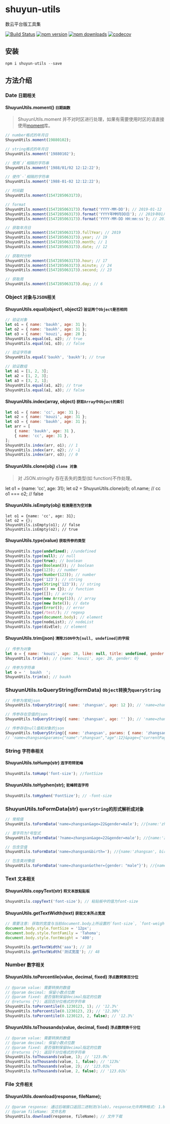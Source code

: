 # shuyun-utils

数云平台版工具集

[![Build Status](https://api.travis-ci.com/shuyunFF2E/shuyun-utils.svg?branch=master)](https://travis-ci.com/shuyunFF2E/shuyun-utils)
[![npm version](https://img.shields.io/npm/v/shuyun-utils.svg?style=flat-square)](https://www.npmjs.com/package/shuyun-utils)
[![npm downloads](https://img.shields.io/npm/dt/shuyun-utils.svg?style=flat-square)](https://www.npmjs.com/package/shuyun-utils)
[![codecov](https://codecov.io/gh/ShuyunFF2E/shuyun-utils/branch/master/graph/badge.svg?token=DKK8BPZ40W)](https://codecov.io/gh/ShuyunFF2E/shuyun-utils)

## 安装

```javascript
npm i shuyun-utils --save
```

## 方法介绍

### Date `日期相关`

#### ShuyunUtils.moment() `日期函数`

> ShuyunUtils.moment 并不对时区进行处理，如果有需要使用时区的请直接使用[moment](https://www.npmjs.com/package/moment)库。

```javascript
// number格式的年月日
ShuyunUtils.moment(19880102);

// string格式的年月日
ShuyunUtils.moment('19880102');

// 使用`/`相隔的字符串
ShuyunUtils.moment('1988/01/02 12:12:22');

// 使作`-`相隔的字符串
ShuyunUtils.moment('1988-01-02 12:12:22');

// 时间戳
ShuyunUtils.moment(1547285063173);

// format
ShuyunUtils.moment(1547285063173).format('YYYY-MM-DD'); // 2019-01-12
ShuyunUtils.moment(1547285063173).format('YYYY年MM月DD日'); // 2019年01月12日
ShuyunUtils.moment(1547285063173).format('YYYY-MM-DD HH:mm:ss'); // 2019-01-12 17:24:23

// 获取年月日
ShuyunUtils.moment(1547285063173).fullYear; // 2019
ShuyunUtils.moment(1547285063173).year; // 19
ShuyunUtils.moment(1547285063173).month; // 1
ShuyunUtils.moment(1547285063173).date; // 12

// 获取时分秒
ShuyunUtils.moment(1547285063173).hour; // 17
ShuyunUtils.moment(1547285063173).minute; // 24
ShuyunUtils.moment(1547285063173).second; // 23

// 获取周
ShuyunUtils.moment(1547285063173).day; // 6
```

### Object `对象与JSON相关`

#### ShuyunUtils.equal(object1, object2) `验证两个Object是否相同`

```javascript
// 验证对象
let o1 = { name: 'baukh', age: 31 };
let o2 = { name: 'baukh', age: 31 };
let o3 = { name: 'kouzi', age: 28 };
ShuyunUtils.equal(o1, o2); // true
ShuyunUtils.equal(o1, o3); // false

// 验证字符串
ShuyunUtils.equal('baukh', 'baukh'); // true

// 验证数组
let a1 = [1, 2, 3];
let a2 = [1, 2, 3];
let a3 = [3, 2, 1];
ShuyunUtils.equal(a1, a2); // true
ShuyunUtils.equal(a1, a3); // false
```

#### ShuyunUtils.index(array, object) `获取Array中Object的索引`

```javascript
let o1 = { name: 'cc', age: 31 };
let o2 = { name: 'kouzi', age: 31 };
let o3 = { name: 'baukh', age: 31 };
let arr = [
	{ name: 'baukh', age: 31 },
	{ name: 'cc', age: 31 },
];
ShuyunUtils.index(arr, o1); // 1
ShuyunUtils.index(arr, o2); // -1
ShuyunUtils.index(arr, o3); // 0
```

#### ShuyunUtils.clone(obj) `clone 对象`

> 对 JSON.stringify 存在丢失的类型(如 function)不作处理。

let o1 = {name: 'cc', age: 31};
let o2 = ShuyunUtils.clone(o1);
o1.name; // cc
o1 === o2; // false

#### ShuyunUtils.isEmpty(obj) `检测是否为空对象`

```javascrpt
let o1 = {name: 'cc', age: 31};
let o2 = {};
ShuyunUtils.isEmpty(o1); // false
ShuyunUtils.isEmpty(o2); // true
```

#### ShuyunUtils.type(value) `获取传参的类型`

```javascript
ShuyunUtils.type(undefined); //undefined
ShuyunUtils.type(null); // null
ShuyunUtils.type(true); // boolean
ShuyunUtils.type(Boolean()); // boolean
ShuyunUtils.type(123); // number
ShuyunUtils.type(Number(123)); // number
ShuyunUtils.type('123'); // string
ShuyunUtils.type(String('123')); // string
ShuyunUtils.type(() => {}); // function
ShuyunUtils.type([]); // array
ShuyunUtils.type(new Array(1)); // array
ShuyunUtils.type(new Date()); // date
ShuyunUtils.type(Error()); // error
ShuyunUtils.type(/test/); // regexp
ShuyunUtils.type(document.body); // element
ShuyunUtils.type(nodeList); // nodeList
ShuyunUtils.type(divEle); // element
```

#### ShuyunUtils.trim(json) `清除JSON中为[null, undefined]的字段`

```javascript
// 传参为对象
let o = { name: 'kouzi', age: 28, like: null, title: undefined, gender: 0 };
ShuyunUtils.trim(o); // {name: 'kouzi', age: 28, gender: 0}

// 传参为字符串
let o = '  baukh  ';
ShuyunUtils.trim(o); // baukh
```

### ShuyunUtils.toQueryString(formData) `Object转换为queryString`

```javascript
// 传参为常规json
ShuyunUtils.toQueryString({ name: 'zhangsan', age: 12 }); // 'name=zhangsan&age=12'

// 传参存在空值的json
ShuyunUtils.toQueryString({ name: 'zhangsan', age: '' }); // 'name=zhangsan&age='

// 传参存在null值和对象的json
ShuyunUtils.toQueryString({ name: 'zhangsan', params: { name: 'zhangsan', age: 12 }, page: { currentPage: 1, pageSize: 10 }, other: null });
// 'name=zhangsan&params={"name":"zhangsan","age":12}&page={"currentPage":1,"pageSize":10}&other=null'
```

### String `字符串相关`

#### ShuyunUtils.toHump(str) `连字符转驼峰`

```javascript
ShuyunUtils.toHump('font-size'); //fontSize
```

#### ShuyunUtils.toHyphen(str); `驼峰转连字符`

```javascript
ShuyunUtils.toHyphen('FontSize'); // -font-size
```

### ShuyunUtils.toFormData(str) `queryString的形式解析成对象`

```javascript
// 常规值
ShuyunUtils.toFormData('name=zhangsan&age=22&gender=male'); //{name:'zhangsan', age: '22', gender:'male'}

// 首字符为?号型式
ShuyunUtils.toFormData('?name=zhangsan&age=22&gender=male'); //{name:'zhangsan', age: '22', gender:'male'}

// 包含空值
ShuyunUtils.toFormData('name=zhangsan&birth='); //{name:'zhangsan', birth:''}

// 包含类对像值
ShuyunUtils.toFormData('name=zhangsan&other={gender: "male"}'); //{name:'zhangsan', other: "{gender: \"male\"}"}}
```

### Text `文本相关`

#### ShuyunUtils.copyText(str) `将文本放粘贴板`

```javascript
ShuyunUtils.copyText('font-size'); // 粘贴板中的值为font-size
```

#### ShuyunUtils.getTextWidth(text) `获取文本所占宽度`

```javascript
// 需要注意: 获取的宽度与当前document.body上所设置的`font-size`, `font-weight`, `font-family`有关。
document.body.style.fontSize = '12px';
document.body.style.fontFamily = 'Tahoma';
document.body.style.fontWeight = '400';

ShuyunUtils.getTextWidth('aaa'); // 18
ShuyunUtils.getTextWidth('测试宽度'); // 48
```

### Number `数字相关`

#### ShuyunUtils.toPercentile(value, decimal, fixed) `浮点数转换百分位`

```javascript
// @param value: 需要转换的数值
// @param decimal: 保留小数点位数
// @param fixed: 是否强制保留decimal指定的位数
// @returns {*}: 返回百分位格式的字符串
ShuyunUtils.toPercentile(0.1230123, 1); // '12.3%'
ShuyunUtils.toPercentile(0.1230123, 2); // '12.30%'
ShuyunUtils.toPercentile(0.1230123, 2, false); // '12.3%'
```

#### ShuyunUtils.toThousands(value, decimal, fixed) `浮点数转换千分位`

```javascript
// @param value: 需要转换的数值
// @param decimal: 保留小数点位数
// @param fixed: 是否强制保留decimal指定的位数
// @returns {*}: 返回千分位格式的字符串
ShuyunUtils.toThousands(value, 1); // '123.0‰'
ShuyunUtils.toThousands(value, 1, false); // '123‰'
ShuyunUtils.toThousands(value, 2); // '123.01‰'
ShuyunUtils.toThousands(value, 2, false); // '123.01‰'
```

### File `文件相关`

#### ShuyunUtils.download(response, fileName);

```javascript
// @param response: 通过后端接口返回二进制流(blob)。response允许两种格式: 1.blob; 2.{data: blob};
// @param fileName: 文件名称
ShuyunUtils.download(response, fileName); // 文件下载
```
